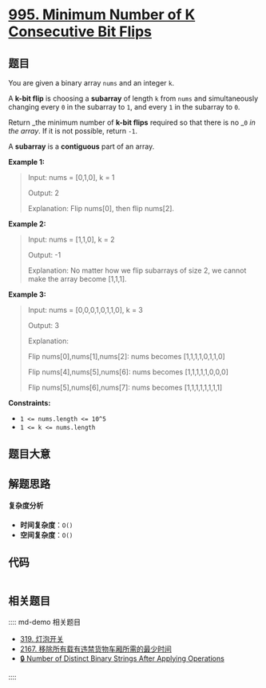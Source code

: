 # [995. Minimum Number of K Consecutive Bit Flips](https://leetcode.com/problems/minimum-number-of-k-consecutive-bit-flips/)

## 题目

You are given a binary array `nums` and an integer `k`.

A **k-bit flip** is choosing a **subarray** of length `k` from `nums` and
simultaneously changing every `0` in the subarray to `1`, and every `1` in the
subarray to `0`.

Return _the minimum number of **k-bit flips** required so that there is no
_`0` _in the array_. If it is not possible, return `-1`.

A **subarray** is a **contiguous** part of an array.

**Example 1:**

> Input: nums = [0,1,0], k = 1
>
> Output: 2
>
> Explanation: Flip nums[0], then flip nums[2].

**Example 2:**

> Input: nums = [1,1,0], k = 2
>
> Output: -1
>
> Explanation: No matter how we flip subarrays of size 2, we cannot make the array become [1,1,1].

**Example 3:**

> Input: nums = [0,0,0,1,0,1,1,0], k = 3
>
> Output: 3
>
> Explanation:
>
> Flip nums[0],nums[1],nums[2]: nums becomes [1,1,1,1,0,1,1,0]
>
> Flip nums[4],nums[5],nums[6]: nums becomes [1,1,1,1,1,0,0,0]
>
> Flip nums[5],nums[6],nums[7]: nums becomes [1,1,1,1,1,1,1,1]

**Constraints:**

- `1 <= nums.length <= 10^5`
- `1 <= k <= nums.length`

## 题目大意

## 解题思路

#### 复杂度分析

- **时间复杂度**：`O()`
- **空间复杂度**：`O()`

## 代码

```javascript

```

## 相关题目

:::: md-demo 相关题目

- [319. 灯泡开关](https://leetcode.com/problems/bulb-switcher)
- [2167. 移除所有载有违禁货物车厢所需的最少时间](https://leetcode.com/problems/minimum-time-to-remove-all-cars-containing-illegal-goods)
- [🔒 Number of Distinct Binary Strings After Applying Operations](https://leetcode.com/problems/number-of-distinct-binary-strings-after-applying-operations)

::::
